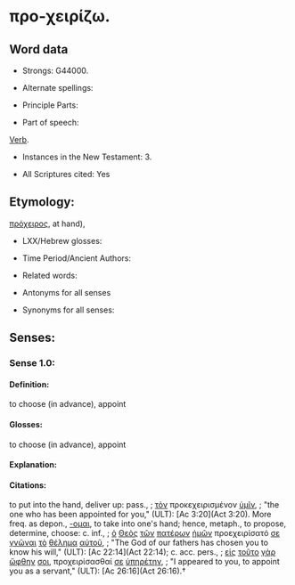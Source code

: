 # προ-χειρίζω.

<!-- Status: S2=NeedsReview -->
<!-- Lexica used for edits: BDAG, LN, FFM, A-S -->

## Word data

* Strongs: G44000.

* Alternate spellings:



* Principle Parts: 


* Part of speech: 

[Verb](http://ugg.readthedocs.io/en/latest/verb.html).

* Instances in the New Testament: 3.

* All Scriptures cited: Yes

## Etymology: 

[πρόχειρος](), at hand),

* LXX/Hebrew glosses: 


* Time Period/Ancient Authors: 


* Related words: 

* Antonyms for all senses

* Synonyms for all senses: 


## Senses: 


### Sense  1.0: 

#### Definition: 

to choose (in advance), appoint

#### Glosses: 

to choose (in advance), appoint

#### Explanation: 

#### Citations: 

to put into the hand, deliver up: pass., 
; [τὸν](../G35880/01.md) προκεχειρισμένον [ὑμῖν](../G47710/01.md), 
; "the one who has been appointed for you," (ULT):
[Ac 3:20](Act 3:20).  More freq. as depon., [-ομαι](), to take into one's hand; hence, metaph., to propose, determine, choose: c. inf., 
; [ὁ](../G35880/01.md) [Θεὸς](../G23160/01.md) [τῶν](../G35880/01.md) [πατέρων](../G39620/01.md) [ἡμῶν](../G14730/01.md) προεχειρίσατό [σε](../G47710/01.md) [γνῶναι](../G10970/01.md) [τὸ](../G35880/01.md) [θέλημα](../G23070/01.md) [αὐτοῦ](../G08460/01.md), 
; "The God of our fathers has chosen you to know his will," (ULT):
[Ac 22:14](Act 22:14); c. acc. pers., 
; [εἰς](../G15190/01.md) [τοῦτο](../G37780/01.md) [γὰρ](../G10630/01.md) [ὤφθην](../G37080/01.md) [σοι](../G47710/01.md), προχειρίσασθαί [σε](../G47710/01.md) [ὑπηρέτην](../G52570/01.md), 
; "I appeared to you, to appoint you as a servant," (ULT):
[Ac 26:16](Act 26:16).†